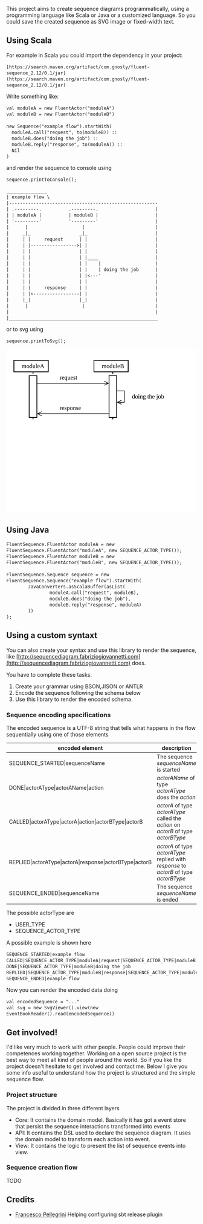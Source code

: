 This project aims to create sequence diagrams programmatically, using a programming language like Scala or Java or a customized language. So you could save the created sequence as SVG image or fixed-width text.

## Using Scala
For example in Scala you could import the dependency in your project:

```
[https://search.maven.org/artifact/com.gnosly/fluent-sequence_2.12/0.1/jar](https://search.maven.org/artifact/com.gnosly/fluent-sequence_2.12/0.1/jar)
```

Write something like:

```
val moduleA = new FluentActor("moduleA")
val moduleB = new FluentActor("moduleB")

new Sequence("example flow").startWith(
  moduleA.call("request", to(moduleB)) ::
  moduleB.does("doing the job") :: 
  moduleB.reply("response", to(moduleA)) ::
  Nil
)
```

and render the sequence to console using

```
sequence.printToConsole();
```

```
_______________
| example flow \
|-------------------------------------------------------
| .---------.          .---------.                     |
| | moduleA |          | moduleB |                     |
| '---------'          '---------'                     |
|      |                    |                          |
|     _|_                  _|_                         |
|     | |     request      | |                         |
|     | |----------------->| |                         |
|     | |                  | |                         |
|     | |                  | |____                     |
|     | |                  | |    |                    |
|     | |                  | |    | doing the job      |
|     | |                  | |<---'                    |
|     | |                  | |                         |
|     | |     response     | |                         |
|     | |<-----------------| |                         |
|     |_|                  |_|                         |
|      |                    |                          |
|                                                      |
|_______________________________________________________
```

or to svg using

```
sequence.printToSvg();
```

![Svg example](https://raw.githubusercontent.com/gnosly/fluent-sequence/master/sequence_example.svg?sanitize=true)



## Using Java

```
FluentSequence.FluentActor moduleA = new FluentSequence.FluentActor("moduleA", new SEQUENCE_ACTOR_TYPE());
FluentSequence.FluentActor moduleB = new FluentSequence.FluentActor("moduleB", new SEQUENCE_ACTOR_TYPE());

FluentSequence.Sequence sequence = new FluentSequence.Sequence("example flow").startWith(
        JavaConverters.asScalaBuffer(asList(
                moduleA.call("request", moduleB),
                moduleB.does("doing the job"),
                moduleB.reply("response", moduleA)
        ))
);

```
## Using a custom syntaxt
You can also create your syntax and use this library to render the sequence, like [http://sequencediagram.fabriziogiovannetti.com](http://sequencediagram.fabriziogiovannetti.com) does.

You have to complete these tasks:
1. Create your grammar using BSON,JISON or ANTLR
2. Encode the sequence following the schema below
3. Use this library to render the encoded schema


### Sequence encoding specifications

The encoded sequence is a UTF-8 string that tells what happens in the flow sequentially using one of those elements

| encoded element | description
| --- | ---
SEQUENCE_STARTED&#124;sequenceName | The sequence *sequenceName* is started 
DONE&#124;actorAType&#124;actorAName&#124;action | *actorAName* of type *actorAType* does the *action*
CALLED&#124;actorAType&#124;actorA&#124;action&#124;actorBType&#124;actorB| *actorA* of type *actorAType* called the *action* on *actorB* of type *actorBType*
REPLIED&#124;actorAType&#124;actorA&#124;response&#124;actorBType&#124;actorB| *actorA* of type *actorAType* replied with *response* to *actorB* of type *actorBType*
SEQUENCE_ENDED&#124;sequenceName| The sequence *sequenceName* is ended

The possible actorType are
- USER_TYPE
- SEQUENCE_ACTOR_TYPE

A possible example is shown here
```
SEQUENCE_STARTED|example flow
CALLED|SEQUENCE_ACTOR_TYPE|moduleA|request|SEQUENCE_ACTOR_TYPE|moduleB
DONE|SEQUENCE_ACTOR_TYPE|moduleB|doing the job
REPLIED|SEQUENCE_ACTOR_TYPE|moduleB|response|SEQUENCE_ACTOR_TYPE|moduleA
SEQUENCE_ENDED|example flow
```

Now you can render the encoded data doing
```
val encodedSequence = "..."
val svg = new SvgViewer().view(new EventBookReader().read(encodedSequence))
```

## Get involved!
I'd like very much to work with other people. People could improve their competences working together. Working on a 
open source project is the best way to meet all kind of people around the world.
So if you like the project doesn't hesitate to get involved and contact me.
Below I give you some info useful to understand how the project is structured and the simple sequence flow.

### Project structure
The project is divided in three different layers
- Core: It contains the domain model. Basically it has got a event store that persist the sequence interactions transformed into events
- API: It contains the DSL used to declare the sequence diagram. It uses the domain model to transform each action into event. 
- View: It contains the logic to present the list of sequence events into view.

### Sequence creation flow
TODO

## Credits
- [Francesco Pellegrini](https://github.com/francescopellegrini) Helping configuring sbt release plugin